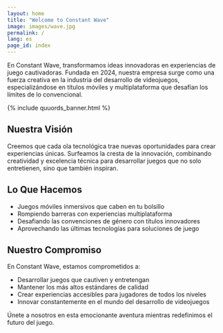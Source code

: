 ```yaml
---
layout: home
title: "Welcome to Constant Wave"
image: images/wave.jpg
permalink: /
lang: es
page_id: index
---
```


En Constant Wave, transformamos ideas innovadoras en experiencias de juego cautivadoras. Fundada en 2024, nuestra empresa surge como una fuerza creativa en la industria del desarrollo de videojuegos, especializándose en títulos móviles y multiplataforma que desafían los límites de lo convencional.

{% include quuords_banner.html %}

## Nuestra Visión

Creemos que cada ola tecnológica trae nuevas oportunidades para crear experiencias únicas. Surfeamos la cresta de la innovación, combinando creatividad y excelencia técnica para desarrollar juegos que no solo entretienen, sino que también inspiran.

## Lo Que Hacemos

- Juegos móviles inmersivos que caben en tu bolsillo
- Rompiendo barreras con experiencias multiplataforma
- Desafiando las convenciones de género con títulos innovadores
- Aprovechando las últimas tecnologías para soluciones de juego

## Nuestro Compromiso

En Constant Wave, estamos comprometidos a:

- Desarrollar juegos que cautiven y entretengan
- Mantener los más altos estándares de calidad
- Crear experiencias accesibles para jugadores de todos los niveles
- Innovar constantemente en el mundo del desarrollo de videojuegos

Únete a nosotros en esta emocionante aventura mientras redefinimos el futuro del juego.

